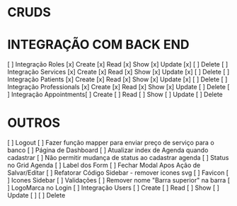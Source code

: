 # CRUDS

# INTEGRAÇÃO COM BACK END

[ ] Integração Roles [x] Create [x] Read [x] Show [x] Update [x] [ ] Delete
[ ] Integração Services [x] Create [x] Read [x] Show [x] Update [x] [ ] Delete
[ ] Integração Patients [x] Create [x] Read [x] Show [x] Update [x] [ ] Delete
[ ] Integração Professionals [x] Create [x] Read [x] Show [x] Update [ ] Delete
[ ] Integração Appointments[ ] Create [ ] Read [ ] Show [ ] Update [ ] Delete

# OUTROS

[ ] Logout
[ ] Fazer função mapper para enviar preço de serviço para o banco
[ ] Página de Dashboard
[ ] Atualizar index de Agenda quando cadastrar
[ ] Não permitir mudança de status ao cadastrar agenda
[ ] Status no Grid Agenda
[ ] Label dos Form
[ ] Fechar Modal Apos Ação de Salvar/Editar
[ ] Refatorar Código Sidebar - remover icones svg
[ ] Favicon
[ ] Icones Sidebar
[ ] Validações
[ ] Remover nome "Barra superior" na barra
[ ] LogoMarca no Login
[ ] Integração Users [ ] Create [ ] Read [ ] Show [ ] Update [ ] [ ] Delete
